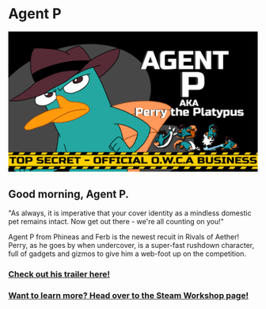 # Agent P
![Agent P Preview Image](https://github.com/mallowilds/Agent-P/blob/main/preview.png?raw=true)

## Good morning, Agent P.
"As always, it is imperative that your cover identity as a mindless domestic pet remains intact. Now get out there - we're all counting on you!"

Agent P from Phineas and Ferb is the newest recuit in Rivals of Aether! Perry, as he goes by when undercover, is a super-fast rushdown character, full of gadgets and gizmos to give him a web-foot up on the competition.

### [Check out his trailer here!](https://youtu.be/tgpEY0UycQc)

### [Want to learn more? Head over to the Steam Workshop page!](https://steamcommunity.com/sharedfiles/filedetails/?id=3201048200)